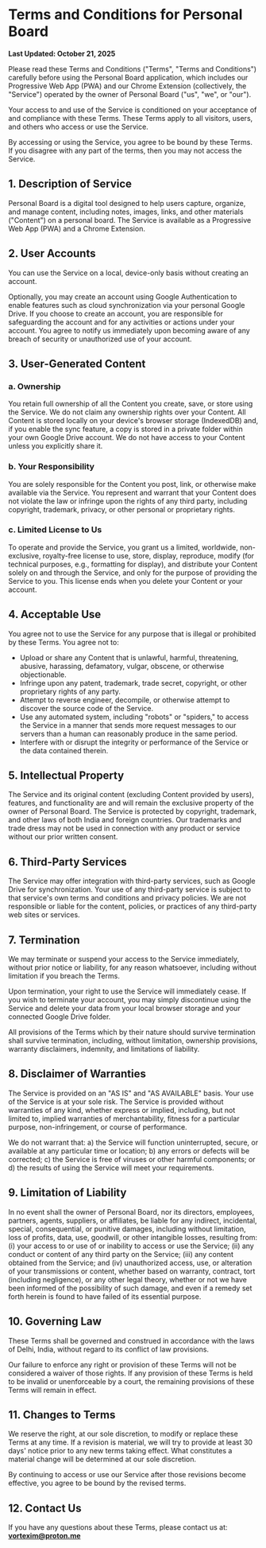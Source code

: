 # Terms and Conditions for Personal Board

**Last Updated: October 21, 2025**

Please read these Terms and Conditions ("Terms", "Terms and Conditions") carefully before using the Personal Board application, which includes our Progressive Web App (PWA) and our Chrome Extension (collectively, the "Service") operated by the owner of Personal Board ("us", "we", or "our").

Your access to and use of the Service is conditioned on your acceptance of and compliance with these Terms. These Terms apply to all visitors, users, and others who access or use the Service.

By accessing or using the Service, you agree to be bound by these Terms. If you disagree with any part of the terms, then you may not access the Service.

## 1. Description of Service

Personal Board is a digital tool designed to help users capture, organize, and manage content, including notes, images, links, and other materials ("Content") on a personal board. The Service is available as a Progressive Web App (PWA) and a Chrome Extension.

## 2. User Accounts

You can use the Service on a local, device-only basis without creating an account.

Optionally, you may create an account using Google Authentication to enable features such as cloud synchronization via your personal Google Drive. If you choose to create an account, you are responsible for safeguarding the account and for any activities or actions under your account. You agree to notify us immediately upon becoming aware of any breach of security or unauthorized use of your account.

## 3. User-Generated Content

### a. Ownership

You retain full ownership of all the Content you create, save, or store using the Service. We do not claim any ownership rights over your Content. All Content is stored locally on your device's browser storage (IndexedDB) and, if you enable the sync feature, a copy is stored in a private folder within your own Google Drive account. We do not have access to your Content unless you explicitly share it.

### b. Your Responsibility

You are solely responsible for the Content you post, link, or otherwise make available via the Service. You represent and warrant that your Content does not violate the law or infringe upon the rights of any third party, including copyright, trademark, privacy, or other personal or proprietary rights.

### c. Limited License to Us

To operate and provide the Service, you grant us a limited, worldwide, non-exclusive, royalty-free license to use, store, display, reproduce, modify (for technical purposes, e.g., formatting for display), and distribute your Content solely on and through the Service, and only for the purpose of providing the Service to you. This license ends when you delete your Content or your account.

## 4. Acceptable Use

You agree not to use the Service for any purpose that is illegal or prohibited by these Terms. You agree not to:

*   Upload or share any Content that is unlawful, harmful, threatening, abusive, harassing, defamatory, vulgar, obscene, or otherwise objectionable.
*   Infringe upon any patent, trademark, trade secret, copyright, or other proprietary rights of any party.
*   Attempt to reverse engineer, decompile, or otherwise attempt to discover the source code of the Service.
*   Use any automated system, including "robots" or "spiders," to access the Service in a manner that sends more request messages to our servers than a human can reasonably produce in the same period.
*   Interfere with or disrupt the integrity or performance of the Service or the data contained therein.

## 5. Intellectual Property

The Service and its original content (excluding Content provided by users), features, and functionality are and will remain the exclusive property of the owner of Personal Board. The Service is protected by copyright, trademark, and other laws of both India and foreign countries. Our trademarks and trade dress may not be used in connection with any product or service without our prior written consent.

## 6. Third-Party Services

The Service may offer integration with third-party services, such as Google Drive for synchronization. Your use of any third-party service is subject to that service's own terms and conditions and privacy policies. We are not responsible or liable for the content, policies, or practices of any third-party web sites or services.

## 7. Termination

We may terminate or suspend your access to the Service immediately, without prior notice or liability, for any reason whatsoever, including without limitation if you breach the Terms.

Upon termination, your right to use the Service will immediately cease. If you wish to terminate your account, you may simply discontinue using the Service and delete your data from your local browser storage and your connected Google Drive folder.

All provisions of the Terms which by their nature should survive termination shall survive termination, including, without limitation, ownership provisions, warranty disclaimers, indemnity, and limitations of liability.

## 8. Disclaimer of Warranties

The Service is provided on an "AS IS" and "AS AVAILABLE" basis. Your use of the Service is at your sole risk. The Service is provided without warranties of any kind, whether express or implied, including, but not limited to, implied warranties of merchantability, fitness for a particular purpose, non-infringement, or course of performance.

We do not warrant that:
a) the Service will function uninterrupted, secure, or available at any particular time or location;
b) any errors or defects will be corrected;
c) the Service is free of viruses or other harmful components; or
d) the results of using the Service will meet your requirements.

## 9. Limitation of Liability

In no event shall the owner of Personal Board, nor its directors, employees, partners, agents, suppliers, or affiliates, be liable for any indirect, incidental, special, consequential, or punitive damages, including without limitation, loss of profits, data, use, goodwill, or other intangible losses, resulting from:
(i) your access to or use of or inability to access or use the Service;
(ii) any conduct or content of any third party on the Service;
(iii) any content obtained from the Service; and
(iv) unauthorized access, use, or alteration of your transmissions or content, whether based on warranty, contract, tort (including negligence), or any other legal theory, whether or not we have been informed of the possibility of such damage, and even if a remedy set forth herein is found to have failed of its essential purpose.

## 10. Governing Law

These Terms shall be governed and construed in accordance with the laws of Delhi, India, without regard to its conflict of law provisions.

Our failure to enforce any right or provision of these Terms will not be considered a waiver of those rights. If any provision of these Terms is held to be invalid or unenforceable by a court, the remaining provisions of these Terms will remain in effect.

## 11. Changes to Terms

We reserve the right, at our sole discretion, to modify or replace these Terms at any time. If a revision is material, we will try to provide at least 30 days' notice prior to any new terms taking effect. What constitutes a material change will be determined at our sole discretion.

By continuing to access or use our Service after those revisions become effective, you agree to be bound by the revised terms.

## 12. Contact Us

If you have any questions about these Terms, please contact us at: **vortexim@proton.me**

